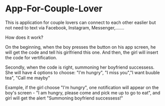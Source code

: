 # App-For-Couple-Lover
This is application for couple lovers can connect to each other easlier but not need to text via Facebook, Instagram, Messenger,.......

How does it work? 

On the beginning, when the boy presses the button on his app screen, he will get the code and tell his girlfriend this one. And then, the girl will insert the code for vertification.

Secondly, when the code is right, summoning her boyfriend successess. She will have 4 options to choose: "I'm hungry", "I miss you","I want buuble tea", "Call me mayby"

Example, if the girl choose "I'm hungry", one notification will appear on the boy's screen - "I am hungry, please come and pick me up to go to eat", and girl will get the alert "Summoning boyfriend successess!"
